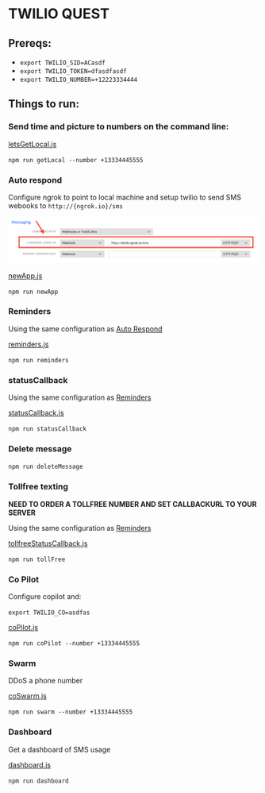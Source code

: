# TWILIO QUEST

## Prereqs:
* `export TWILIO_SID=ACasdf`
* `export TWILIO_TOKEN=dfasdfasdf`
* `export TWILIO_NUMBER=+12223334444`

## Things to run:

### Send time and picture to numbers on the command line:

[letsGetLocal.js](letsGetLocal.js)

`npm run getLocal --number +13334445555`

### Auto respond

Configure ngrok to point to local machine and setup twilio to send SMS webooks to `http://{ngrok.io}/sms`

![newapp](pics/newapp.png)

[newApp.js](newApp.js)

`npm run newApp`

### Reminders

Using the same configuration as [Auto Respond](#auto-respond)

[reminders.js](reminders.js)

`npm run reminders`

### statusCallback

Using the same configuration as [Reminders](#reminders)

[statusCallback.js](statusCallback.js)

`npm run statusCallback`

### Delete message

`npm run deleteMessage`

### Tollfree texting

**NEED TO ORDER A TOLLFREE NUMBER AND SET CALLBACKURL TO YOUR SERVER**

Using the same configuration as [Reminders](#reminders)

[tollfreeStatusCallback.js](tollfreeStatusCallback.js)

`npm run tollFree`

### Co Pilot

Configure copilot and:

`export TWILIO_CO=asdfas`

[coPilot.js](coPilot.js)

`npm run coPilot --number +13334445555`

### Swarm

DDoS a phone number

[coSwarm.js](coSwarm.js)

`npm run swarm --number +13334445555`

### Dashboard

Get a dashboard of SMS usage

[dashboard.js](dashboard.js)

`npm run dashboard`
